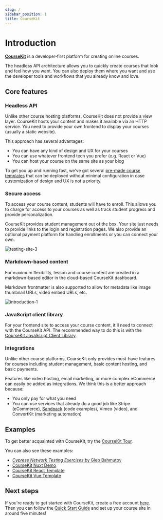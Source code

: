 ```yaml
---
slug: /
sidebar_position: 1
title: CourseKit
---
```


# Introduction

**[CourseKit](https://coursekit.dev)** is a developer-first platform for creating online courses.

The headless API architecture allows you to quickly create courses that look and feel how you want. You can also deploy them where you want and use the developer tools and workflows that you already know and love.

## Core features

### Headless API

Unlike other course hosting platforms, CourseKit does not provide a view layer. CourseKit hosts your content and makes it available via an HTTP service. You need to provide your own frontend to display your courses (usually a static website).

This approach has several advantages:

- You can have any kind of design and UX for your courses
- You can use whatever frontend tech you prefer (e.g. React or Vue)
- You can host your course on the same site as your blog

To get you up and running fast, we've got several [pre-made course templates](https://github.com/course-kit/guides/blob/master/templates.md) that can be deployed without minimal configuration in case customization of design and UX is not a priority.

### Secure access

To access your course content, students will have to enroll. This allows you to charge for access to your courses as well as track student progress and provide personalization.

CourseKit provides student management out of the box. Your site just needs to provide links to the login and registration pages.  We also provide an optional payment platform for handling enrollments or you can connect your own.

![testing-site-3](/img/testing-site-3.png)

### Markdown-based content

For maximum flexibility, lesson and course content are created in a markdown-based editor in the cloud-based CourseKit dashboard.

Markdown frontmatter is also supported to allow for metadata like image thumbnail URLs, video embed URLs, etc.

![introduction-1](/img/introduction-1.png)

### JavaScript client library

For your frontend site to access your course content, it'll need to connect with the CourseKit API. The recommended way to do this is with the [CourseKit JavaScript Client Library](https://github.com/course-kit/client).

### Integrations

Unlike other course platforms, CourseKit only provides must-have features for courses including student management, basic content hosting, and basic payments.

Features like video hosting, email marketing, or more complex eCommerce can easily be added as integrations. We think this is a better approach because:

- You only pay for what you need
- You can use services that already do a good job like Stripe (eCommerce), [Sandpack](https://sandpack.codesandbox.io/) (code examples), Vimeo (video), and ConvertKit (marketing automation)

## Examples

To get better acquainted with CourseKit, try the [CourseKit Tour](https://demo.coursekit.dev/).

You can also see these examples:

- [*Cypress Network Testing Exercises* by Gleb Bahmutov](https://cypress.tips/courses)
- [CourseKit Nuxt Demo](https://coursekit-nuxt-demo.netlify.app/)
- [CourseKit React Template](https://coursekit-react-template.netlify.app/)
- [CourseKit Vue Template](https://coursekit-vue-template.netlify.app/)

## Next steps

If you're ready to get started with CourseKit, create a free account [here](https://coursekit.dev/). Then you can follow the [Quick Start Guide](/quick-start) and set up your course site in around five minutes!
